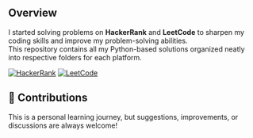 ## Overview
I started solving problems on **HackerRank** and **LeetCode** to sharpen my coding skills and improve my problem-solving abilities.  
This repository contains all my Python-based solutions organized neatly into respective folders for each platform.

[![HackerRank](https://img.shields.io/badge/HackerRank-00EA64?style=for-the-badge&logo=hackerrank&logoColor=white)](https://www.hackerrank.com/profile/kalharabatangala)
[![LeetCode](https://img.shields.io/badge/LeetCode-FFA116?style=for-the-badge&logo=leetcode&logoColor=white)](https://leetcode.com/u/batangala/)


## 🤝 Contributions
This is a personal learning journey, but suggestions, improvements, or discussions are always welcome!

